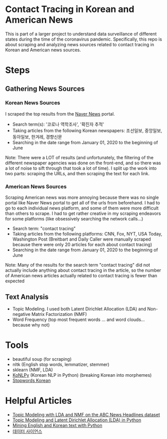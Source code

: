 # Contact Tracing in Korean and American News

This is part of a larger project to understand data surveillance of different states during the time of the coronavirus pandemic. Specifically, this repo is about scraping and analyzing news sources related to contact tracing in Korean and American news sources.

# Steps

## Gathering News Sources

### Korean News Sources
I scraped the top results from the [Naver News](https://news.naver.com/) portal.
* Search term(s): '코로나 역학조사', '확진자 추적'
* Taking articles from the following Korean newspapers: 조선일보, 중앙일보, 동아일보, 한겨레, 경향신문
* Searching in the date range from January 01, 2020 to the beginning of June

Note: There were a LOT of results (and unfortunately, the filtering of the different newspaper agencies was done on the front-end, and so there was a lot of noise to sift through that took a lot of time). I split up the work into two parts: scraping the URLs, and then scraping the text for each link.


### American News Sources
Scraping American news was more annoying because there was no single portal like Naver News portal to get all of the urls from beforehand. I had to go to each individual news platform, and some of them were more difficult than others to scrape. I had to get rather creative in my scraping endeavors for some platforms (like obsessively searching the network calls...)
* Search term: "contact tracing"
* Taking articles from the following platforms: CNN, Fox, NYT, USA Today, Washington Post (Breitbart and Daily Caller were manually scraped because there were only 20 articles for each about contact tracing)
* Searching in the date range from January 01, 2020 to the beginning of June

Note: Many of the results for the search term "contact tracing" did not actually include anything about contact tracing in the article, so the number of American news articles actually related to contact tracing is fewer than expected



## Text Analysis
* Topic Modeling. I used both Latent Dirichlet Allocation (LDA) and Non-negative Matrix Factorization (NMF) 
* Word Frequency (top most frequent words ... and word clouds... because why not)



# Tools 
* beautiful soup (for scraping)
* nltk (English stop words, lemmatizer, stemmer)
* sklearn (NMF, LDA)
* [KoNLPy](https://konlpy.org/en/latest/) (Korean NLP in Python) (breaking Korean into morphemes)
* [Stopwords Korean](https://github.com/stopwords-iso/stopwords-ko)


# Helpful Articles

* [Topic Modeling with LDA and NMF on the ABC News Headlines dataset](https://medium.com/ml2vec/topic-modeling-is-an-unsupervised-learning-approach-to-clustering-documents-to-discover-topics-fdfbf30e27df)
* [Topic Modeling and Latent Dirichlet Allocation (LDA) in Python](https://towardsdatascience.com/topic-modeling-and-latent-dirichlet-allocation-in-python-9bf156893c24)
* [Mining English and Korean text with Python](https://www.lucypark.kr/courses/2015-ba/text-mining.html)
* [데이터 사이언스](https://ehfgk78.github.io/2018/01/23/DataScience08-KoNLPy/)




